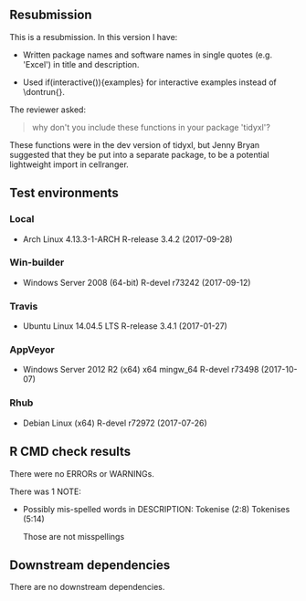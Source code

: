 ## Resubmission
This is a resubmission. In this version I have:

* Written package names and software names in single quotes (e.g. 'Excel') in
  title and description.

* Used if(interactive()){examples} for interactive examples instead of
  \dontrun{}.

The reviewer asked:

> why don't you include these functions in your package 'tidyxl'?

These functions were in the dev version of tidyxl, but Jenny Bryan suggested
that they be put into a separate package, to be a potential lightweight import
in cellranger.

## Test environments

### Local
* Arch Linux 4.13.3-1-ARCH                         R-release 3.4.2  (2017-09-28)

### Win-builder
* Windows Server 2008 (64-bit)                     R-devel   r73242 (2017-09-12)

### Travis
* Ubuntu Linux 14.04.5 LTS                         R-release 3.4.1  (2017-01-27)

### AppVeyor
* Windows Server 2012 R2 (x64) x64 mingw_64        R-devel   r73498 (2017-10-07)

### Rhub
* Debian Linux (x64)                               R-devel   r72972 (2017-07-26)

## R CMD check results
There were no ERRORs or WARNINGs.

There was 1 NOTE:

* Possibly mis-spelled words in DESCRIPTION:
    Tokenise (2:8)
    Tokenises (5:14)

  Those are not misspellings

## Downstream dependencies
There are no downstream dependencies.
